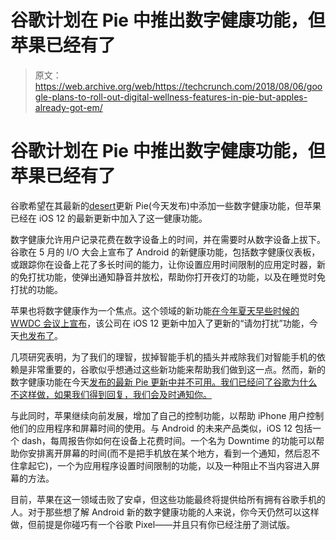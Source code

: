 # 谷歌计划在 Pie 中推出数字健康功能，但苹果已经有了

> 原文：<https://web.archive.org/web/https://techcrunch.com/2018/08/06/google-plans-to-roll-out-digital-wellness-features-in-pie-but-apples-already-got-em/>

# 谷歌计划在 Pie 中推出数字健康功能，但苹果已经有了

谷歌希望在其最新的[desert](https://web.archive.org/web/20221025222852/https://techcrunch.com/2018/08/06/15-names-that-would-have-been-better-than-android-pie/)更新 Pie(今天发布)中添加一些数字健康功能，但苹果已经在 iOS 12 的最新更新中加入了这一健康功能。

数字健康允许用户记录花费在数字设备上的时间，并在需要时从数字设备上拔下。谷歌在 5 月的 I/O 大会上宣布了 Android 的新健康功能，包括数字健康仪表板，或跟踪你在设备上花了多长时间的能力，让你设置应用时间限制的应用定时器，新的免打扰功能，使弹出通知静音并放松，帮助你打开夜灯的功能，以及在睡觉时免打扰的功能。

苹果也将数字健康作为一个焦点。这个领域的新功能[在今年夏天早些时候的 WWDC 会议上宣布](https://web.archive.org/web/20221025222852/https://techcrunch.com/2018/06/04/apple-unveils-a-new-set-of-digital-wellness-features-for-better-managing-screen-time/)，该公司在 iOS 12 更新中加入了更新的“请勿打扰”功能，今天[也发布了](https://web.archive.org/web/20221025222852/https://9to5mac.com/2018/08/06/ios-12-beta-6/)。

几项研究表明，为了我们的理智，拔掉智能手机的插头并戒除我们对智能手机的依赖是非常重要的，谷歌似乎想通过这些新功能来帮助我们做到这一点。然而，新的数字健康功能在今天[发布的最新 Pie 更新中并不可用。我们已经问了谷歌为什么不这样做，如果我们得到回复，我们会及时通知你。](https://web.archive.org/web/20221025222852/https://techcrunch.com/2018/08/06/say-hello-to-android-9-pie/)

与此同时，苹果继续向前发展，增加了自己的控制功能，以帮助 iPhone 用户控制他们的应用程序和屏幕时间的使用。与 Android 的未来产品类似，iOS 12 包括一个 dash，每周报告你如何在设备上花费时间。一个名为 Downtime 的功能可以帮助你安排离开屏幕的时间(而不是把手机放在某个地方，看到一个通知，然后忍不住拿起它)，一个为应用程序设置时间限制的功能，以及一种阻止不当内容进入屏幕的方法。

目前，苹果在这一领域击败了安卓，但这些功能最终将提供给所有拥有谷歌手机的人。对于那些想了解 Android 新的数字健康功能的人来说，你今天仍然可以这样做，但前提是你碰巧有一个谷歌 Pixel——并且只有你已经注册了测试版。